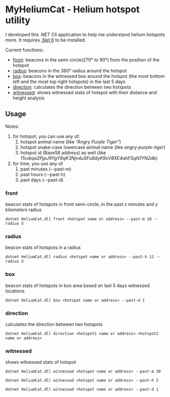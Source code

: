 # MyHeliumCat - Helium hotspot utility

I developed this .NET Cli application to help me understand helium hotspots more.
It requires [.Net 6](https://dotnet.microsoft.com/en-us/download/dotnet/6.0) to be installed.

Current functions:
* [front](#front): beacons in the semi-circle(270° to 90°) from the position of the hotspot
* [radius](#radius): beacons in the 360° radius around the hotspot
* [box](#box): beacons in the witnessed box around the hotspot (the most bottom left and the most top right hotspots) in the last 5 days
* [direction](#direction): calculates the direction between two hotspots
* [witnessed](#witnessed): shows witnessed stats of hotspot with their distance and height analysis 

## Usage
Notes:
1. for hotspot, you can use any of:
   1. hotspot animal name (like _"Angry Purple Tiger"_)
   2. hotspot snake-case lowercase animal name (like _angry-purple-tiger_)
   3. hotspot id (Base58 address) as well (like _11cxkqa2PjpJ9YgY9qK3Njn4uSFu6dyK9xV8XE4ahFSqN1YN2db_)
2. for time, you use any of 
   1. past minutes (--past-m)
   2. past hours (--past-h)
   3. past days (--past-d)

### front
beacon stats of hotspots in front semi-circle, in the past _x_ minutes and _y_ kilometers radius 
```
dotnet HeliumCat.dll front <hotspot name or address> --past-m 10 --radius 5
```

### radius
beacon stats of hotspots in a radius
```
dotnet HeliumCat.dll radius <hotspot name or address> --past-h 12 --radius 5
```

### box
beacon stats of hotspots in box area based on last 5 days witnessed locations
```
dotnet HeliumCat.dll box <hotspot name or address> --past-d 1
```

### direction
calculates the direction between two hotspots
```
dotnet HeliumCat.dll direction <hotspot1 name or address> <hotspot2 name or address>
```

### witnessed
shows witnessed stats of hotspot
```
dotnet HeliumCat.dll witnessed <hotspot name or address> --past-m 30
```
```
dotnet HeliumCat.dll witnessed <hotspot name or address> --past-h 2
```
```
dotnet HeliumCat.dll witnessed <hotspot name or address> --past-d 1
```
